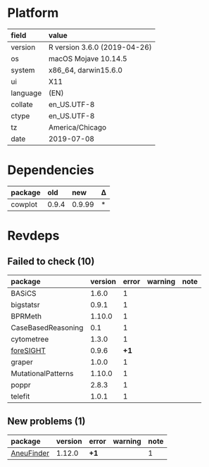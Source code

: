 # Platform

|field    |value                        |
|:--------|:----------------------------|
|version  |R version 3.6.0 (2019-04-26) |
|os       |macOS Mojave 10.14.5         |
|system   |x86_64, darwin15.6.0         |
|ui       |X11                          |
|language |(EN)                         |
|collate  |en_US.UTF-8                  |
|ctype    |en_US.UTF-8                  |
|tz       |America/Chicago              |
|date     |2019-07-08                   |

# Dependencies

|package |old   |new    |Δ  |
|:-------|:-----|:------|:--|
|cowplot |0.9.4 |0.9.99 |*  |

# Revdeps

## Failed to check (10)

|package                            |version |error  |warning |note |
|:----------------------------------|:-------|:------|:-------|:----|
|BASiCS                             |1.6.0   |1      |        |     |
|bigstatsr                          |0.9.1   |1      |        |     |
|BPRMeth                            |1.10.0  |1      |        |     |
|CaseBasedReasoning                 |0.1     |1      |        |     |
|cytometree                         |1.3.0   |1      |        |     |
|[foreSIGHT](failures.md#foresight) |0.9.6   |__+1__ |        |     |
|graper                             |1.0.0   |1      |        |     |
|MutationalPatterns                 |1.10.0  |1      |        |     |
|poppr                              |2.8.3   |1      |        |     |
|telefit                            |1.0.1   |1      |        |     |

## New problems (1)

|package                              |version |error  |warning |note |
|:------------------------------------|:-------|:------|:-------|:----|
|[AneuFinder](problems.md#aneufinder) |1.12.0  |__+1__ |        |1    |

